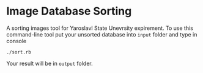 Image Database Sorting
======================

A sorting images tool for Yaroslavl State Unevrsity expirement. To use this command-line tool put your unsorted database into `input` folder and type in console

```
./sort.rb
```

Your result will be in `output` folder.
